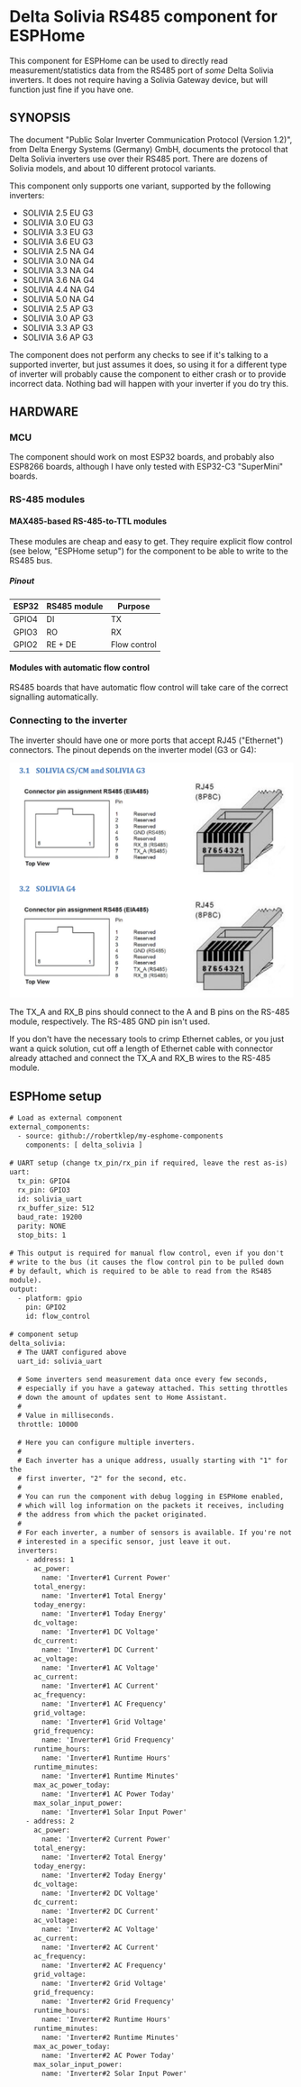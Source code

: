 # Delta Solivia RS485 component for ESPHome

This component for ESPHome can be used to directly read measurement/statistics data from the RS485 port of _some_ Delta Solivia inverters. It does not require having a Solivia Gateway device, but will function just fine if you have one.

## SYNOPSIS

The document "Public Solar Inverter Communication Protocol (Version 1.2)", from Delta Energy Systems (Germany) GmbH, documents the protocol that Delta Solivia inverters use over their RS485 port. There are dozens of Solivia models, and about 10 different protocol variants.

This component only supports one variant, supported by the following inverters:
* SOLIVIA 2.5 EU G3
* SOLIVIA 3.0 EU G3
* SOLIVIA 3.3 EU G3
* SOLIVIA 3.6 EU G3
* SOLIVIA 2.5 NA G4
* SOLIVIA 3.0 NA G4
* SOLIVIA 3.3 NA G4
* SOLIVIA 3.6 NA G4
* SOLIVIA 4.4 NA G4
* SOLIVIA 5.0 NA G4
* SOLIVIA 2.5 AP G3
* SOLIVIA 3.0 AP G3
* SOLIVIA 3.3 AP G3
* SOLIVIA 3.6 AP G3

The component does not perform any checks to see if it's talking to a supported inverter, but just assumes it does, so using it for a different type of inverter will probably cause the component to either crash or to provide incorrect data. Nothing bad will happen with your inverter if you do try this.

## HARDWARE

### MCU

The component should work on most ESP32 boards, and probably also ESP8266 boards, although I have only tested with ESP32-C3 "SuperMini" boards.

### RS-485 modules

#### MAX485-based RS-485-to-TTL modules

These modules are cheap and easy to get. They require explicit flow control (see below, "ESPHome setup") for the component to be able to write to the RS485 bus.

##### Pinout

| ESP32 | RS485 module | Purpose      |
|-------|--------------|--------------|
| GPIO4 | DI           | TX           |
| GPIO3 | RO           | RX           |
| GPIO2 | RE + DE      | Flow control |

#### Modules with automatic flow control

RS485 boards that have automatic flow control will take care of the correct signalling automatically.

### Connecting to the inverter

The inverter should have one or more ports that accept RJ45 ("Ethernet") connectors. The pinout depends on the inverter model (G3 or G4):

![pinout](assets/pinout.png)

The TX_A and RX_B pins should connect to the A and B pins on the RS-485 module, respectively. The RS-485 GND pin isn't used.

If you don't have the necessary tools to crimp Ethernet cables, or you just want a quick solution, cut off a length of Ethernet cable with connector already attached and connect the TX_A and RX_B wires to the RS-485 module.

## ESPHome setup

```
# Load as external component
external_components:
  - source: github://robertklep/my-esphome-components
    components: [ delta_solivia ]

# UART setup (change tx_pin/rx_pin if required, leave the rest as-is)
uart:
  tx_pin: GPIO4
  rx_pin: GPIO3
  id: solivia_uart
  rx_buffer_size: 512
  baud_rate: 19200
  parity: NONE
  stop_bits: 1

# This output is required for manual flow control, even if you don't
# write to the bus (it causes the flow control pin to be pulled down
# by default, which is required to be able to read from the RS485 module).
output:
  - platform: gpio
    pin: GPIO2
    id: flow_control

# component setup
delta_solivia:
  # The UART configured above
  uart_id: solivia_uart

  # Some inverters send measurement data once every few seconds,
  # especially if you have a gateway attached. This setting throttles
  # down the amount of updates sent to Home Assistant.
  #
  # Value in milliseconds.
  throttle: 10000

  # Here you can configure multiple inverters.
  #
  # Each inverter has a unique address, usually starting with "1" for the
  # first inverter, "2" for the second, etc.
  #
  # You can run the component with debug logging in ESPHome enabled,
  # which will log information on the packets it receives, including
  # the address from which the packet originated.
  #
  # For each inverter, a number of sensors is available. If you're not
  # interested in a specific sensor, just leave it out.
  inverters:
    - address: 1
      ac_power:
        name: 'Inverter#1 Current Power'
      total_energy:
        name: 'Inverter#1 Total Energy'
      today_energy:
        name: 'Inverter#1 Today Energy'
      dc_voltage:
        name: 'Inverter#1 DC Voltage'
      dc_current:
        name: 'Inverter#1 DC Current'
      ac_voltage:
        name: 'Inverter#1 AC Voltage'
      ac_current:
        name: 'Inverter#1 AC Current'
      ac_frequency:
        name: 'Inverter#1 AC Frequency'
      grid_voltage:
        name: 'Inverter#1 Grid Voltage'
      grid_frequency:
        name: 'Inverter#1 Grid Frequency'
      runtime_hours:
        name: 'Inverter#1 Runtime Hours'
      runtime_minutes:
        name: 'Inverter#1 Runtime Minutes'
      max_ac_power_today:
        name: 'Inverter#1 AC Power Today'
      max_solar_input_power:
        name: 'Inverter#1 Solar Input Power'
    - address: 2
      ac_power:
        name: 'Inverter#2 Current Power'
      total_energy:
        name: 'Inverter#2 Total Energy'
      today_energy:
        name: 'Inverter#2 Today Energy'
      dc_voltage:
        name: 'Inverter#2 DC Voltage'
      dc_current:
        name: 'Inverter#2 DC Current'
      ac_voltage:
        name: 'Inverter#2 AC Voltage'
      ac_current:
        name: 'Inverter#2 AC Current'
      ac_frequency:
        name: 'Inverter#2 AC Frequency'
      grid_voltage:
        name: 'Inverter#2 Grid Voltage'
      grid_frequency:
        name: 'Inverter#2 Grid Frequency'
      runtime_hours:
        name: 'Inverter#2 Runtime Hours'
      runtime_minutes:
        name: 'Inverter#2 Runtime Minutes'
      max_ac_power_today:
        name: 'Inverter#2 AC Power Today'
      max_solar_input_power:
        name: 'Inverter#2 Solar Input Power'
